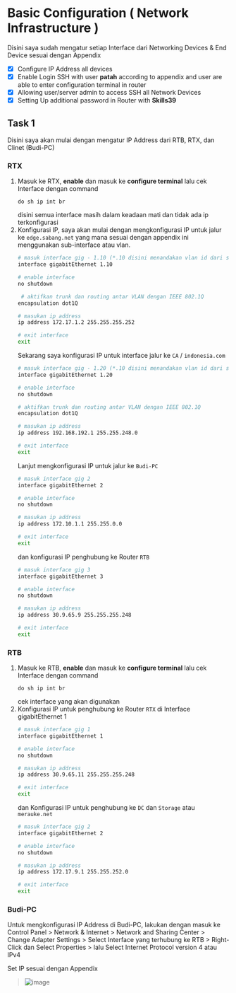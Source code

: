 # Basic Configuration ( Network Infrastructure )
Disini saya sudah mengatur setiap Interface dari Networking Devices & End Device sesuai dengan Appendix
- [x] Configure IP Address all devices
- [x] Enable Login SSH with user **patah** according to appendix and user are able to enter configuration terminal in router
- [x] Allowing user/server admin to access SSH all Network Devices
- [x] Setting Up additional password in Router with **Skills39**
## Task 1
Disini saya akan mulai dengan mengatur IP Address dari RTB, RTX, dan Clinet (Budi-PC)
### RTX
1. Masuk ke RTX, **enable** dan masuk ke **configure terminal** lalu cek Interface dengan command
   ```
   do sh ip int br
   ```
   disini semua interface masih dalam keadaan mati dan tidak ada ip terkonfigurasi
2. Konfigurasi IP, saya akan mulai dengan mengkonfigurasi IP untuk jalur ke `edge.sabang.net` yang mana sesuai dengan appendix ini menggunakan sub-interface atau vlan.
   ```bash
   # masuk interface gig - 1.10 (*.10 disini menandakan vlan id dari sub-interface)
   interface gigabitEthernet 1.10
   
   # enable interface
   no shutdown

    # aktifkan trunk dan routing antar VLAN dengan IEEE 802.1Q
   encapsulation dot1Q
   
   # masukan ip address
   ip address 172.17.1.2 255.255.255.252

   # exit interface
   exit
   ```
   Sekarang saya konfigurasi IP untuk interface jalur ke `CA` / `indonesia.com`
   ```bash
   # masuk interface gig - 1.20 (*.10 disini menandakan vlan id dari sub-interface)
   interface gigabitEthernet 1.20
   
   # enable interface
   no shutdown

   # aktifkan trunk dan routing antar VLAN dengan IEEE 802.1Q
   encapsulation dot1Q
   
   # masukan ip address
   ip address 192.168.192.1 255.255.248.0

   # exit interface
   exit
   ```
   Lanjut mengkonfigurasi IP untuk jalur ke `Budi-PC`
   ```bash
   # masuk interface gig 2
   interface gigabitEthernet 2
   
   # enable interface
   no shutdown
   
   # masukan ip address
   ip address 172.10.1.1 255.255.0.0

   # exit interface
   exit
   ```
   dan konfigurasi IP penghubung ke Router `RTB`
   ```bash
   # masuk interface gig 3
   interface gigabitEthernet 3
   
   # enable interface
   no shutdown
   
   # masukan ip address
   ip address 30.9.65.9 255.255.255.248

   # exit interface
   exit
   ```
### RTB
1. Masuk ke RTB, **enable** dan masuk ke **configure terminal** lalu cek Interface dengan command
   ```
   do sh ip int br
   ```
   cek interface yang akan digunakan
2. Konfigurasi IP untuk penghubung ke Router `RTX` di Interface gigabitEthernet 1
   ```bash
   # masuk interface gig 1
   interface gigabitEthernet 1
   
   # enable interface
   no shutdown
   
   # masukan ip address
   ip address 30.9.65.11 255.255.255.248

   # exit interface
   exit
   ```
   dan Konfigurasi IP untuk penghubung ke `DC` dan `Storage` atau `merauke.net`
   ```bash
   # masuk interface gig 2
   interface gigabitEthernet 2
   
   # enable interface
   no shutdown
   
   # masukan ip address
   ip address 172.17.9.1 255.255.252.0

   # exit interface
   exit
   ```
### Budi-PC
Untuk mengkonfigurasi IP Address di Budi-PC, lakukan dengan masuk ke Control Panel > Network & Internet > Network and Sharing Center > Change Adapter Settings > Select Interface yang terhubung ke RTB > Right-Click dan Select Properties > lalu Select Internet Protocol version 4 atau IPv4  

Set IP sesuai dengan Appendix
> ![image](https://github.com/diotriandika/learn-networking/assets/109568349/daa48103-856f-41be-a828-61cc2cb31db4)
